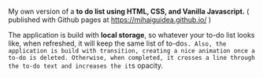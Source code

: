 My own version of a **to do list using HTML, CSS, and Vanilla Javascript.**
( published with Github pages at https://mihaiguidea.github.io/ )

The application is build with **local storage**, so whatever your to-do list looks like, when refreshed, it will keep the same list of to-do`s. Also, the application is build with transition, creating a nice animation once a to-do is deleted. Otherwise, when completed, it crosses a line through the to-do text and increases the it`s opacity.
